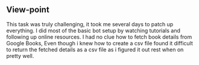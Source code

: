 ## View-point
This task was truly challenging, it took me several days to patch up everything. I did most of the basic bot setup by watching tutorials and following up online resources.
I had no clue how to fetch book details from Google Books, Even though i knew how to create a csv file found it difficult to return the fetched details as a csv file as i figured it out rest when on pretty well.
